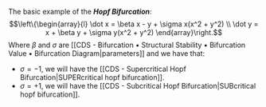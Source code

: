 The basic example of the ***Hopf Bifurcation***:$$\left\{\begin{array}{l}  \dot x = \beta x - y + \sigma x(x^2 + y^2) \\ \dot y =  x + \beta y + \sigma y(x^2 + y^2)    \end{array}\right.$$Where $\beta$ and $\sigma$ are [[CDS - Bifurcation • Structural Stability • Bifurcation Value • Bifurcation Diagram|parameters]] and we have that:
- $\sigma = -1$, we will have the [[CDS - Supercritical Hopf Bifurcation|SUPERcritical hopf bifurcation]].
-  $\sigma = +1$, we will have the [[CDS - Subcritical Hopf Bifurcation|SUBcritical hopf bifurcation]].